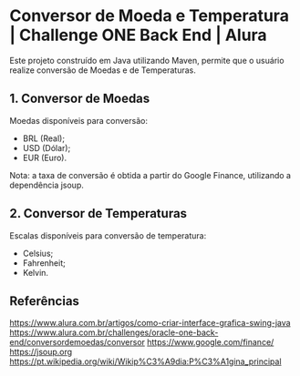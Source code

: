 # Conversor de Moeda e Temperatura | Challenge ONE Back End | Alura

Este projeto construído em Java utilizando Maven, permite que o usuário realize conversão de Moedas e de Temperaturas.

## 1. Conversor de Moedas

Moedas disponíveis para conversão:
* BRL (Real);
* USD (Dólar);
* EUR (Euro).

Nota: a taxa de conversão é obtida a partir do Google Finance, utilizando a dependência jsoup.

## 2. Conversor de Temperaturas

Escalas disponíveis para conversão de temperatura:
* Celsius;
* Fahrenheit;
* Kelvin.

## Referências

https://www.alura.com.br/artigos/como-criar-interface-grafica-swing-java
https://www.alura.com.br/challenges/oracle-one-back-end/conversordemoedas/conversor
https://www.google.com/finance/
https://jsoup.org
https://pt.wikipedia.org/wiki/Wikip%C3%A9dia:P%C3%A1gina_principal
